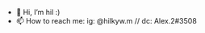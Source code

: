 - 👋 Hi, I’m hil :)
- 📫 How to reach me: ig: @hilkyw.m // dc: Alex.2#3508

<!---
hilkyw/hilkyw is a ✨ special ✨ repository because its `README.md` (this file) appears on your GitHub profile.
You can click the Preview link to take a look at your changes.
--->
